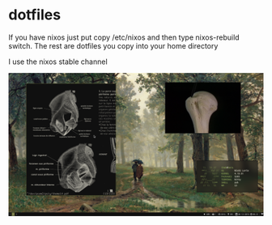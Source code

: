 # dotfiles
If you have nixos just put copy /etc/nixos and then type nixos-rebuild switch.
The rest are dotfiles you copy into your home directory

I use the nixos stable channel

![screenshot](rice.png)
